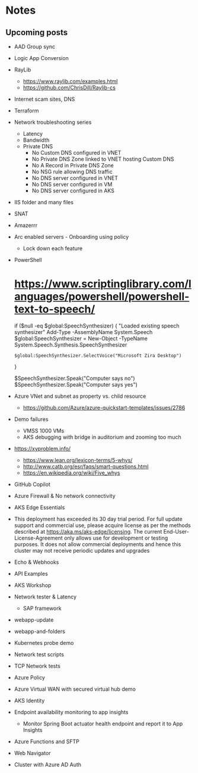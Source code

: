 # Notes

## Upcoming posts

- AAD Group sync
- Logic App Conversion
- RayLib
  - https://www.raylib.com/examples.html
  - https://github.com/ChrisDill/Raylib-cs
- Internet scam sites, DNS
- Terraform
- Network troubleshooting series
  - Latency
  - Bandwidth
  - Private DNS
    - No Custom DNS configured in VNET
    - No Private DNS Zone linked to VNET hosting Custom DNS
    - No A Record in Private DNS Zone
    - No NSG rule allowing DNS traffic
    - No DNS server configured in VNET
    - No DNS server configured in VM
    - No DNS server configured in AKS
- IIS folder and many files
- SNAT
- Amazerrr
- Arc enabled servers - Onboarding using policy
  - Lock down each feature
- PowerShell
  # https://www.scriptinglibrary.com/languages/powershell/powershell-text-to-speech/
  if ($null -eq $global:SpeechSynthesizer) {
      "Loaded existing speech synthesizer"
      Add-Type -AssemblyName System.Speech
      $global:SpeechSynthesizer = New-Object -TypeName System.Speech.Synthesis.SpeechSynthesizer

      $global:SpeechSynthesizer.SelectVoice("Microsoft Zira Desktop")
  } 

  $SpeechSynthesizer.Speak("Computer says no")
  $SpeechSynthesizer.Speak("Computer says yes")
- Azure VNet and subnet as property vs. child resource
  - https://github.com/Azure/azure-quickstart-templates/issues/2786
- Demo failures
  - VMSS 1000 VMs
  - AKS debugging with bridge in auditorium and zooming too much
- https://xyproblem.info/
  - https://www.lean.org/lexicon-terms/5-whys/
  - http://www.catb.org/esr/faqs/smart-questions.html
  - https://en.wikipedia.org/wiki/Five_whys
- GitHub Copilot
- Azure Firewall & No network connectivity
- AKS Edge Essentials
 - This deployment has exceeded its 30 day trial period. For full update support and commercial use, please acquire license as per the methods described at https://aka.ms/aks-edge/licensing. The current End-User-License-Agreement only allows use for development or testing purposes. It does not allow commercial deployments and hence this cluster may not receive periodic updates and upgrades
- Echo & Webhooks
- API Examples
- AKS Workshop
- Network tester & Latency
  - SAP framework
- webapp-update
- webapp-and-folders
- Kubernetes probe demo
- Network test scripts
- TCP Network tests
- Azure Policy
- Azure Virtual WAN with secured virtual hub demo
- AKS Identity
- Endpoint availability monitoring to app insights
  - Monitor Spring Boot actuator health endpoint and report it to App Insights
- Azure Functions and SFTP
- Web Navigator
- Cluster with Azure AD Auth
